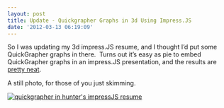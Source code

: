 ```yaml
---
layout: post
title: Update - Quickgrapher Graphs in 3d Using Impress.JS
date: '2012-03-13 06:19:09'
---
```



So I was updating my 3d impress.JS resume, and I thought I’d put some QuickGrapher graphs in there.  Turns out it’s easy as pie to embed QuickGrapher graphs in an impress.JS presentation, and the results are [pretty neat](http://hunterdavis.com/resume/#/quickgrapher2).

A still photo, for those of you just skimming.

[![](http://www.hunterdavis.com/content/images/2012/03/huntergraph-300x227.png "quickgrapher in hunter's impressJS resume")](http://www.hunterdavis.com/content/images/2012/03/huntergraph.png)


